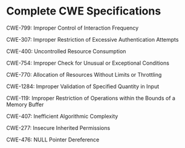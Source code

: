 

# Complete CWE Specifications

CWE-799: Improper Control of Interaction Frequency

CWE-307: Improper Restriction of Excessive Authentication Attempts

CWE-400: Uncontrolled Resource Consumption

CWE-754: Improper Check for Unusual or Exceptional Conditions

CWE-770: Allocation of Resources Without Limits or Throttling

CWE-1284: Improper Validation of Specified Quantity in Input

CWE-119: Improper Restriction of Operations within the Bounds of a Memory Buffer

CWE-407: Inefficient Algorithmic Complexity

CWE-277: Insecure Inherited Permissions

CWE-476: NULL Pointer Dereference